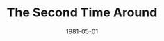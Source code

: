 ---
title: The Second Time Around
date: 1981-05-01
opening_date: 1981-05-01
closing_date: 1981-05-16
layout: productions
playbill:
Theatre: Theatre Jacksonville
Venue: Little Theatre
cast:
- Cynthia Morse: Mary F. Smith
- Mike Curtis: Stephen B. Jordan
- Samuel Jonas: Ron Christiansen
- Laura Curtis: Edie Hall
- Eleanor Curtis: Nancy Mull
- Dr. Arthur Morse: Larry Usoff
- Bruce Morse: Tommy Thomson
- Angela: Kathi Wedner
crew:
- Director: Hal Henderson
- Scene Design: Hal Henderson
- Stage Manager: Martha Worsley
- Set Carpenter: John C. James Jr.
- Lighting Technician: Don Peterson
- Properties: Amelia Senhausen
- Set Construction:
  - Marty Friedman
  - John Gombeda
  - Donna Grey
  - Tom Heffernan
  - Steve Metheny
  - Don Peterson
- Costumes: Gert Berman
- Publicity: Laura Heidenreich
- Box Office:
  - Barbara Stillson
  - Gert Berman
  - Shirley Cooke
  - Nancy Frankhouser
  - Pat Powell
  - Pat Somers
- Membership: Jack Masters
orchestra:
---